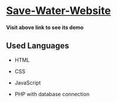 # [Save-Water-Website](http://save-water.epizy.com)
#### Visit above link to see its demo

## Used Languages

- HTML

- CSS

- JavaScript

- PHP with database connection
